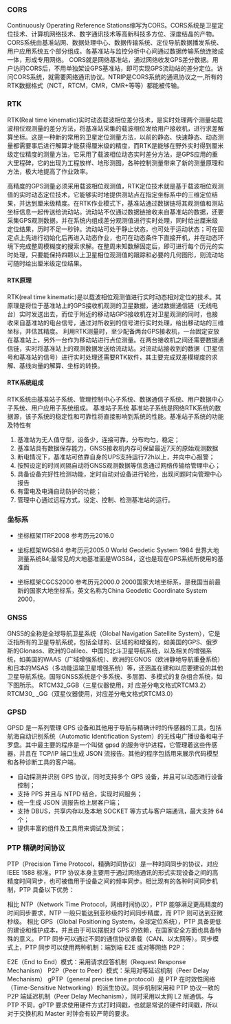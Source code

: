 
### CORS
Continuously Operating Reference Stations缩写为CORS。CORS系统是卫星定位技术、计算机网络技术、数字通讯技术等高新科技多方位、深度结晶的产物。 CORS系统由基准站网、数据处理中心、数据传输系统、定位导航数据播发系统、用户应用系统五个部分组成，各基准站与监控分析中心间通过数据传输系统连接成一体，形成专用网络。
CORS就是网络基准站，通过网络收发GPS差分数据。用户访问CORS后，不用单独架设GPS基准站，即可实现GPS流动站的差分定位。访问CORS系统，就需要网络通讯协议。NTRIP是CORS系统的通讯协议之一,所有的 RTK数据格式（NCT，RTCM，CMR，CMR+等等）都能被传输。

### RTK
RTK(Real time kinematic)实时动态载波相位差分技术，是实时处理两个测量站载波相位观测量的差分方法，将基准站采集的载波相位发给用户接收机，进行求差解算坐标。这是一种新的常用的卫星定位测量方法，以前的静态、快速静态、动态测量都需要事后进行解算才能获得厘米级的精度，而RTK是能够在野外实时得到厘米级定位精度的测量方法，它采用了载波相位动态实时差分方法，是GPS应用的重大里程碑，它的出现为工程放样、地形测图，各种控制测量带来了新的测量原理和方法，极大地提高了作业效率。

高精度的GPS测量必须采用载波相位观测值，RTK定位技术就是基于载波相位观测值的实时动态定位技术，它能够实时地提供测站点在指定坐标系中的三维定位结果，并达到厘米级精度。在RTK作业模式下，基准站通过数据链将其观测值和测站坐标信息一起传送给流动站。流动站不仅通过数据链接收来自基准站的数据，还要采集GPS观测数据，并在系统内组成差分观测值进行实时处理，同时给出厘米级定位结果，历时不足一秒钟。流动站可处于静止状态，也可处于运动状态；可在固定点上先进行初始化后再进入动态作业，也可在动态条件下直接开机，并在动态环境下完成整周模糊度的搜索求解。在整周未知数解固定后，即可进行每个历元的实时处理，只要能保持四颗以上卫星相位观测值的跟踪和必要的几何图形，则流动站可随时给出厘米级定位结果。
#### RTK原理
RTK(real time kinematic)是以载波相位观测值进行实时动态相对定位的技术。其原理是将位于基准站上的GPS接收机观测的卫星数据，通过数据通信链（无线电台）实时发送出去，而位于附近的移动站GPS接收机在对卫星观测的同时，也接收来自基准站的电台信号，通过对所收到的信号进行实时处理，给出移动站的三维坐标，并估其精度。
利用RTK测量时，至少配备两台GPS接收机，一台固定安放在基准站上，另外一台作为移动站进行点位测量。在两台接收机之间还需要数据通信链，实时将基准站上的观测数据发送给流动站。对流动站接收到的数据（卫星信号和基准站的信号）进行实时处理还需要RTK软件，其主要完成双差模糊度的求解、基线向量的解算、坐标的转换。
#### RTK系统组成
RTK系统由基准站子系统、管理控制中心子系统、数据通信子系统、用户数据中心子系统、用户应用子系统组成。
基准站子系统
基准站子系统是网络RTK系统的数据源，该子系统的稳定性和可靠性将直接影响到系统的性能。基准站子系统的功能及特性有
1. 基准站为无人值守型，设备少，连接可靠，分布均匀，稳定；
1. 基准站具有数据保存能力，GNSS接收机内存可保留最近7天的原始观测数据
1. 断电情况下，基准站可依靠自身的UPS支持运行72h以上，并向中心报警；
1. 按照设定的时间间隔自动将GNSS观测数据等信息通过网络传输给管理中心；
1. 具备设备完好性检测功能，定时自动对设备进行轮检，出现问题时向管理中心报告
1. 有雷电及电涌自动防护的功能；
1. 管理中心通过远程方式，设定、控制、检测基准站的运行。




### 坐标系
* 坐标框架ITRF2008   参考历元2016.0


* 坐标框架WGS84   参考历元2005.0 World Geodetic System 1984
    世界大地测量系统84;最常见的大地基准面是WGS84，这也是现在GPS系统所使用的基准面

* 坐标框架CGCS2000   参考历元2000.0
    2000国家大地坐标系，是我国当前最新的国家大地坐标系，英文名称为China Geodetic Coordinate System 2000，


### GNSS
GNSS的全称是全球导航卫星系统（Global Navigation Satellite System），它是泛指所有的卫星导航系统，包括全球的、区域的和增强的，如美国的GPS、俄罗斯的Glonass、欧洲的Galileo、中国的北斗卫星导航系统，以及相关的增强系统，如美国的WAAS（广域增强系统）、欧洲的EGNOS（欧洲静地导航重叠系统）和日本的MSAS（多功能运输卫星增强系统）等，还涵盖在建和以后要建设的其他卫星导航系统。国际GNSS系统是个多系统、多层面、多模式的复杂组合系统，如下图所示。
RTCM32_GGB（三星仪器使用，对 应差分电文格式RTCM3.2）
RTCM30_ _GG（双星仪器使用，对应差分电文格式RTCM3.0）

### GPSD
GPSD 是一系列管理 GPS 设备和其他用于导航与精确计时的传感器的工具，包括航海自动识别系统（Automatic Identification System）的无线电广播设备和电子罗盘。其中最主要的程序是一个叫做 gpsd 的服务守护进程，它管理着这些传感器，并且在 TCP/IP 端口生成 JSON 流报告。其他的程序包括用来展示代码模型和各种诊断工具的客户端。
* 自动探测并识别 GPS 协议，同时支持多个 GPS 设备，并且可以动态进行设备控制；
* 支持 PPS 并且与 NTPD 结合，实现时间服务；
* 统一生成 JSON 流报告给上层客户端；
* 支持 DBUS，共享内存以及本地 SOCKET 等方式与客户端通讯，最大支持 64 个；
* 提供丰富的组件及工具用来调试及测试；



### PTP 精确时间协议
PTP（Precision Time Protocol，精确时间协议）是一种时间同步的协议，对应 IEEE 1588 标准。PTP 协议本身主要用于通过网络通讯的形式实现设备之间的高精度时间同步，也可被借用于设备之间的频率同步。相比现有的各种时间同步机制，PTP 具备以下优势：

相比 NTP（Network Time Protocol，网络时间协议），PTP 能够满足更高精度的时间同步要求，NTP 一般只能达到亚秒级的时间同步精度，而 PTP 则可达到亚微秒级。
相比 GPS（Global Positioning System，全球定位系统），PTP 具备更低的建设和维护成本，并且由于可以摆脱对 GPS 的依赖，在国家安全方面也具备特殊的意义。
PTP 同步可以通过不同的通信协议承载（CAN、以太网等）。同步模式上，PTP 同步可以使用两种机制：端到端 E2E 或对等网络 P2P：

E2E（End to End）模式：采用请求应答机制（Request Response Mechanism）
P2P（Peer to Peer）模式：采用对等延迟机制（Peer Delay Mechanism）
gPTP（general precise time protocol）是 PTP 在时效性网络（Time-Sensitive Networking）的派生协议。同步机制采用和 PTP 协议一致的 P2P 端延迟机制（Peer Delay Mechanism），同时采用以太网 L2 层通信。与 PTP 不同，gPTP 要求使用硬件方式打时间戳，也就是常说的硬件时间戳，所以对于交换机和 Master 时钟会有较严苛的要求。